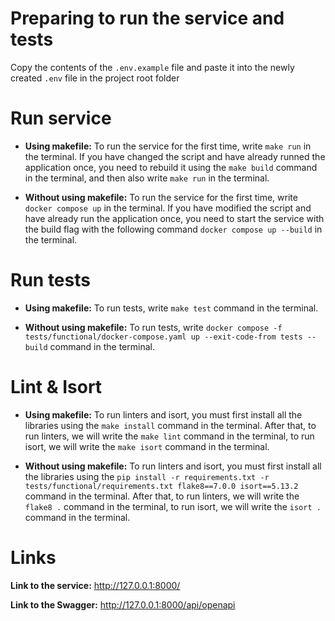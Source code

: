 # Preparing to run the service and tests

Copy the contents of the ```.env.example``` file and paste it into the newly created ```.env``` file in the project root folder

# Run service

- **Using makefile:** To run the service for the first time, write ```make run``` in the terminal. If you have changed the script and have already runned the application once, you need to rebuild it using the ```make build``` command in the terminal, and then also write ```make run``` in the terminal.

- **Without using makefile:** To run the service for the first time, write ``docker compose up`` in the terminal. If you have modified the script and have already run the application once, you need to start the service with the build flag with the following command ```docker compose up --build``` in the terminal.

# Run tests

- **Using makefile:** To run tests, write ```make test``` command in the terminal.

- **Without using makefile:** To run tests, write ```docker compose -f tests/functional/docker-compose.yaml up --exit-code-from tests --build``` command in the terminal.

# Lint & Isort

- **Using makefile:** To run linters and isort, you must first install all the libraries using the ```make install``` command in the terminal. After that, to run linters, we will write the ```make lint``` command in the terminal, to run isort, we will write the ```make isort``` command in the terminal.

- **Without using makefile:** To run linters and isort, you must first install all the libraries using the ```pip install -r requirements.txt -r tests/functional/requirements.txt flake8==7.0.0 isort==5.13.2``` command in the terminal. After that, to run linters, we will write the ```flake8 .``` command in the terminal, to run isort, we will write the ```isort .``` command in the terminal.

# Links

**Link to the service:** http://127.0.0.1:8000/

**Link to the Swagger:** http://127.0.0.1:8000/api/openapi